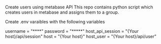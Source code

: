 Create users using metabase API
This repo contains python script which creates users in metabase and assigns them to a group.

Create .env varaibles with the following variables

username = "****"
password = "*****"
host_api_session = "{Your host}/api/session"
host = "{Your host}"
host_user = "{Your host}/api/user"
